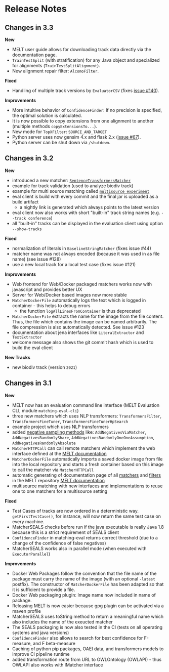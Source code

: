 # Release Notes


## Changes in 3.3


**New**
- MELT user guide allows for downloading track data directly via the documentation page.
- `TrainTestSplit` (with stratification) for any Java object and specialized for alignments (`TrainTestSplitAlignment`).
- New alignment repair filter: `AlcomoFilter`.

**Fixed**
- Handling of multiple track versions by `EvaluatorCSV` (fixes [issue #140](https://github.com/dwslab/melt/issues/140)).

**Improvements**
- More intuitive behavior of `ConfidenceFinder`: If no precision is specified, the optimal solution is calculated.
- It is now possible to copy extensions from one alignment to another (multiple methods `copyExtensionsTo...`).
- New mode for `TopXFilter`: `SOURCE_AND_TARGET`
- Python server uses now gensim 4.x and flask 2.x ([issue #67](https://github.com/dwslab/melt/issues/67)).
- Python server can be shut down via `/shutdown`.

## Changes in 3.2

**New**
- introduced a new matcher: [`SentenceTransformersMatcher`](https://github.com/dwslab/melt/blob/master/matching-ml/src/main/java/de/uni_mannheim/informatik/dws/melt/matching_ml/python/nlptransformers/SentenceTransformersMatcher.java)
- example for track validation (used to analyze biodiv track)
- example for multi source matching called [`multisource experiment`](https://github.com/dwslab/melt/tree/master/examples/multisourceExperiment)
- eval client is build with every commit and the final jar is uploaded as a build artifact
  - a nightly link is generated which always points to the latest version
- eval client now also works with short "built-in" track string names (e.g. `--track conference`)
- all "built-in" tracks can be displayed in the evaluation client using option `--show-tracks`

**Fixed**
- normalization of literals in `BaselineStringMatcher` (fixes issue #44)
- matcher name was not always encoded (because it was used in as file name) (see issue #128)
- use a new local track for a local test case (fixes issue #121)

**Improvements**
- Web frontend for Web/Docker packaged matchers works now with javascript and provides better UX
- Server for Web/Docker based images now more stable
- `MatcherDockerFile` automatically logs the text which is logged in container - this helps to debug errors
  - the function `logAllLinesFromContainer` is thus deprecated
- `MatcherDockerFile` extracts the name for the image from the file content. Thus, the file which contains the image 
  can be named arbitrarily. The file compression is also automatically detected. See issue #123
- documentation about jena interfaces like `LiteralExtractor` and ` TextExtractor`
- welcome message also shows the git commit hash which is used to build the eval client

**New Tracks**
- new biodiv track (version `2021`)

## Changes in 3.1

**New**
- MELT now has an evaluation command line interface (MELT Evaluation CLI, module `matching-eval-cli`)
- three new matchers which uses NLP transformers: `TransformersFilter`, `TransformersFineTuner`, `TransformersFineTunerHpSearch`
- example project which uses NLP transformers
- added [negative sampling methods](https://github.com/dwslab/melt/tree/master/matching-jena-matchers/src/main/java/de/uni_mannheim/informatik/dws/melt/matching_jena_matchers/util/addnegatives) like: `AddNegativesViaMatcher`, `AddNegativesRandomlyShare`, `AddNegativesRandomlyOneOneAssumption`, `AddNegativesRandomlyAbsolute`
- `MatcherHTTPCall` can call remote matchers which implement the web interface defined at the [MELT documentation](https://dwslab.github.io/melt/matcher-packaging/web#swagger-documentation-of-the-web-api)
- `MatcherDockerFile` automatically imports a saved docker image from file into the local repository and starts a fresh container based on this image to call the matcher via `MatcherHTTPCall`
- automatic generating of documentation page of all [matchers](https://dwslab.github.io/melt/matcher-components/full-matcher-list) and [filters](https://dwslab.github.io/melt/matcher-components/full-filter-list) in the MELT repository [MELT documentation](https://dwslab.github.io/melt/matcher-components/full-matcher-list) 
- multisource matching with new interfaces and implementations to reuse one to one matchers for a multisource setting


**Fixed**
- Test Cases of tracks are now ordered in a deterministic way. `getFirstTestCase()`, for instance, will now return
the same test case on every machine.
- MatcherSEALS checks before run if the java executable is really Java 1.8 because this is a strict requirement of SEALS client
- `ConfidenceFinder` in matching-eval returns correct threshold (due to a change of the confidence of false negatives)
- MatcherSEALS works also in parallel mode (when executed with `ExecutorParallel`)

**Improvements**
- Docker Web Packages follow the convention that the file name of the package must carry the name of the image
  (with an optional `-latest` postfix). The constructor of `MatcherDockerFile` has been adapted so that it is 
  sufficient to provide a file.
- Docker Web packaging plugin: Image name now included in name of package.
- Releasing MELT is now easier because gpg plugin can be activated via a maven profile
- MatcherSEALS uses toString method to return a meaningful name which also includes the name of the exeucted matcher
- The SEALS packaging is now also tested in the CI (tests on all operating systems and java versions)
- `ConfidenceFinder` also allows to search for best confidence for F-measure, and F beta-measure
- Caching of python pip packages, OAEI data, and transformers models to improve CI pipeline runtime
- added transformation route from URL to OWLOntology (OWLAPI) - thus OWLAPI also works with IMatcher interface